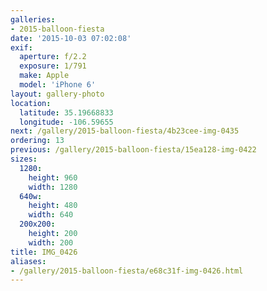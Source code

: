 ```yaml
---
galleries:
- 2015-balloon-fiesta
date: '2015-10-03 07:02:08'
exif:
  aperture: f/2.2
  exposure: 1/791
  make: Apple
  model: 'iPhone 6'
layout: gallery-photo
location:
  latitude: 35.19668833
  longitude: -106.59655
next: /gallery/2015-balloon-fiesta/4b23cee-img-0435
ordering: 13
previous: /gallery/2015-balloon-fiesta/15ea128-img-0422
sizes:
  1280:
    height: 960
    width: 1280
  640w:
    height: 480
    width: 640
  200x200:
    height: 200
    width: 200
title: IMG_0426
aliases:
- /gallery/2015-balloon-fiesta/e68c31f-img-0426.html
---
```

